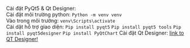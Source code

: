 Cài đặt PyQt5 & Qt Designer: \
Cài đặt môi trường python: `Python -m venv venv` \
Vào trong môi trường: `venv\Scripts\activate` \
Cài dặt hỗ trợ giao diện: `Pip install pyqt5`	`Pip install pyqt5 tools`	`Pip install pyqt5designer`	`Pip install PyQtChart`
Cài đặt Qt Designer: [link to QT Designer!](https://www.qt.io/download-qt-installer)
